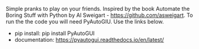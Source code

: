 Simple pranks to play on your friends. Inspired by the book Automate the Boring Stuff with Python by Al Sweigart - https://github.com/asweigart. To run the the code you will need PyAutoGIU. Use the links below.

-   pip install:    pip install PyAutoGUI
-   documentation:  https://pyautogui.readthedocs.io/en/latest/

